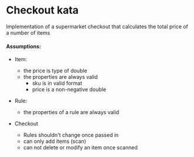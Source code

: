 # Checkout kata

Implementation of a supermarket checkout that calculates the total price of a number of items

#### Assumptions:
- Item:
    - the price is type of double
    - the properties are always valid
        - sku is in valid format
        - price is a non-negative double
        
- Rule:
    - the properties of a rule are always valid
- Checkout
    - Rules shouldn't change once passed in
    - can only add items (scan)
    - can not delete or modify an item once scanned